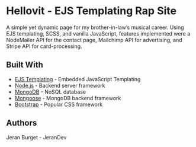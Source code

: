 # Hellovit - EJS Templating Rap Site

A simple yet dynamic page for my brother-in-law’s musical career. Using EJS templating, SCSS, and vanilla JavaScript, features implemented were a NodeMailer API for the contact page, Mailchimp API for advertising, and Stripe API for card-processing.

## Built With

- [EJS Templating](https://ejs.co/) - Embedded JavaScript Templating
- [Node.js](https://nodejs.org/) - Backend server framework
- [MongoDB](https://www.mongodb.com/) - NoSQL database
- [Mongoose](https://mongoosejs.com/) - MongoDB backend framework
- [Bootstrap](https://getbootstrap.com/) - Popular CSS framework

## Authors

Jeran Burget - JeranDev
